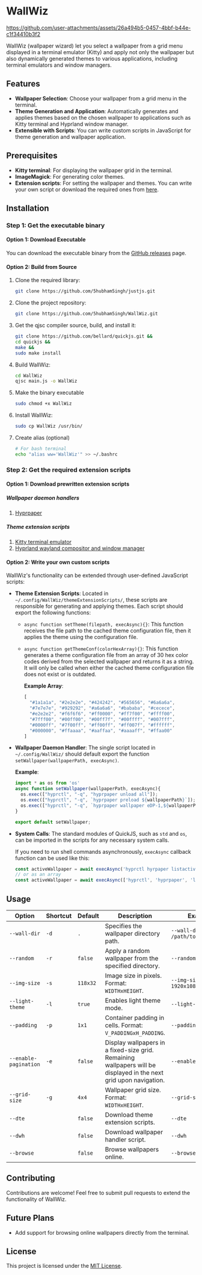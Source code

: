 # WallWiz


https://github.com/user-attachments/assets/26a494b5-0457-4bbf-b44e-c1f34410b3f2


WallWiz (wallpaper wizard) let you select a wallpaper from a grid menu displayed in a terminal emulator (Kitty) and apply not only the wallpaper but also dynamically generated themes to various applications, including terminal emulators and window managers.

## Features

- **Wallpaper Selection**: Choose your wallpaper from a grid menu in the terminal.
- **Theme Generation and Application**: Automatically generates and applies themes based on the chosen wallpaper to applications such as Kitty terminal and Hyprland window manager.
- **Extensible with Scripts**: You can write custom scripts in JavaScript for theme generation and wallpaper application.

## Prerequisites

- **Kitty terminal**: For displaying the wallpaper grid in the terminal.
- **ImageMagick**: For generating color themes.
- **Extension scripts**: For setting the wallpaper and themes. You can write your own script or download the required ones from [here](https://github.com/5hubham5ingh/WallWiz/tree/main?tab=readme-ov-file#step-2-get-the-required-extension-scripts).

## Installation
### Step 1: Get the executable binary
#### Option 1: Download Executable

You can download the executable binary from the [GitHub releases](https://github.com/5hubham5ingh/WallWiz/releases) page.

#### Option 2: Build from Source

1. Clone the required library:
   ```bash
   git clone https://github.com/5hubham5ingh/justjs.git

3. Clone the project repository:
   ```bash
   git clone https://github.com/5hubham5ingh/WallWiz.git

3. Get the qjsc compiler source, build, and install it:
   ```bash
   git clone https://github.com/bellard/quickjs.git &&
   cd quickjs &&
   make &&
   sudo make install 

5. Build WallWiz:
   ```bash
   cd WallWiz
   qjsc main.js -o WallWiz

6. Make the binary executable
   ```bash
   sudo chmod +x WallWiz

7. Install WallWiz:
   ```bash
   sudo cp WallWiz /usr/bin/

8. Create alias (optional)
   ```bash
   # For bash terminal
   echo "alias ww='WallWiz'" >> ~/.bashrc

### Step 2: Get the required extension scripts

#### Option 1: Download prewritten extension scripts

##### Wallpaper daemon handlers

1. [Hyprpaper](https://github.com/5hubham5ingh/WallWiz/blob/main/wallpaperDaemonHandlerScripts/hyprpaper.js)
   
##### Theme extension scripts
1. [Kitty terminal emulator](https://github.com/5hubham5ingh/WallWiz/blob/main/themeExtensionScripts/kitty.js)
2. [Hyprland wayland compositor and window manager](https://github.com/5hubham5ingh/WallWiz/blob/main/themeExtensionScripts/hyprland.js)

#### Option 2: Write your own custom scripts
WallWiz's functionality can be extended through user-defined JavaScript scripts:

- **Theme Extension Scripts**: Located in `~/.config/WallWiz/themeExtensionScripts/`, these scripts are responsible for generating and applying themes. Each script should export the following functions:
  - `async function setTheme(filepath, execAsync){}`: This function receives the file path to the cached theme configuration file, then it applies the theme using the configuration file.
  
  - `async function getThemeConf(colorHexArray){}`: This function generates a theme configuration file from an array of 30 hex color codes derived from the selected wallpaper and returns it as a string. It will only be called when either the cached theme configuration file does not exist or is outdated.
  
    **Example Array**:
    ```javascript
    [
      "#1a1a1a", "#2e2e2e", "#424242", "#565656", "#6a6a6a",
      "#7e7e7e", "#929292", "#a6a6a6", "#bababa", "#cecece",
      "#e2e2e2", "#f6f6f6", "#ff0000", "#ff7f00", "#ffff00",
      "#7fff00", "#00ff00", "#00ff7f", "#00ffff", "#007fff",
      "#0000ff", "#7f00ff", "#ff00ff", "#ff007f", "#ffffff",
      "#000000", "#ffaaaa", "#aaffaa", "#aaaaff", "#ffaa00"
    ]
    ```

- **Wallpaper Daemon Handler**: The single script located in `~/.config/WallWiz/` should default export the function `setWallpaper(wallpaperPath, execAsync)`.

  **Example**:
  ```javascript
  import * as os from 'os'
  async function setWallpaper(wallpaperPath, execAsync){
    os.exec(["hyprctl", "-q", "hyprpaper unload all"]);
    os.exec(["hyprctl", "-q", `hyprpaper preload ${wallpaperPath}`]);
    os.exec(["hyprctl", "-q", `hyprpaper wallpaper eDP-1,${wallpaperPath}`]);
  }

  export default setWallpaper;
  ```

- **System Calls**: The standard modules of QuickJS, such as `std` and `os`, can be imported in the scripts for any necessary system calls.

  If you need to run shell commands asynchronously, `execAsync` callback function can be used like this:
  ```javascript
  const activeWallpaper = await execAsync('hyprctl hyrpaper listactive');
  // or as an array
  const activeWallpaper = await execAsync(['hyprctl', 'hyprpaper', 'listactive']);
  ```

## Usage

| Option               | Shortcut | Default   | Description                                                                                                       | Example                              |
|----------------------|----------|-----------|-------------------------------------------------------------------------------------------------------------------|--------------------------------------|
| `--wall-dir`         | `-d`     | `.`       | Specifies the wallpaper directory path.                                                                           | `--wall-dir /path/to/wallpapers`     |
| `--random`           | `-r`     | `false`   | Apply a random wallpaper from the specified directory.                                                            | `--random`                           |
| `--img-size`         | `-s`     | `118x32`  | Image size in pixels. Format: `WIDTHxHEIGHT`.                                                                     | `--img-size 1920x1080`               |
| `--light-theme`      | `-l`     | `true`    | Enables light theme mode.                                                                                         | `--light-theme`                      |
| `--padding`          | `-p`     | `1x1`     | Container padding in cells. Format: `V_PADDINGxH_PADDING`.                                                        | `--padding 2x3`                      |
| `--enable-pagination`| `-e`     | `false`   | Display wallpapers in a fixed-size grid. Remaining wallpapers will be displayed in the next grid upon navigation.  | `--enable-pagination`                |
| `--grid-size`        | `-g`     | `4x4`     | Wallpaper grid size. Format: `WIDTHxHEIGHT`.                                                                      | `--grid-size 5x3`                    |
| `--dte`              |          | `false`   | Download theme extension scripts.                                                                                 | `--dte`                              |
| `--dwh`              |          | `false`   | Download wallpaper handler script.                                                                                | `--dwh`                              |
| `--browse`           |          | `false`   | Browse wallpapers online.                                                                                         | `--browse`                           |

## Contributing

Contributions are welcome! Feel free to submit pull requests to extend the functionality of WallWiz.

## Future Plans

- Add support for browsing online wallpapers directly from the terminal.

## License

This project is licensed under the [MIT License](LICENSE).
      
